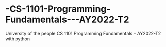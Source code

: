 # -CS-1101-Programming-Fundamentals---AY2022-T2
University of the people  CS 1101 Programming Fundamentals - AY2022-T2 with python 
